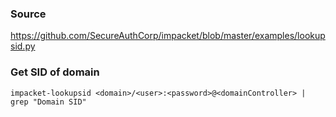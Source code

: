 ### Source
https://github.com/SecureAuthCorp/impacket/blob/master/examples/lookupsid.py  

### Get SID of domain
```
impacket-lookupsid <domain>/<user>:<password>@<domainController> | grep "Domain SID"
```

